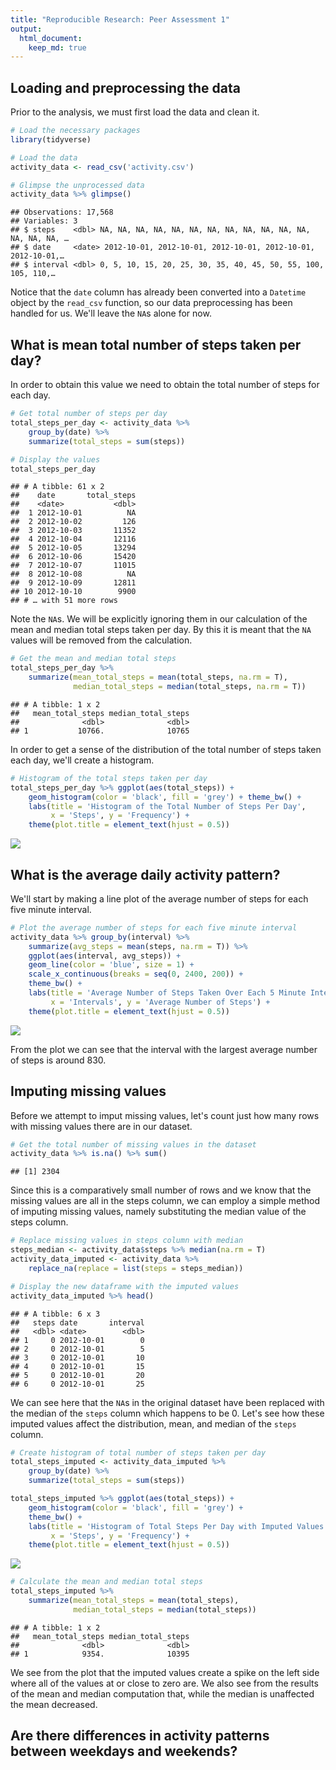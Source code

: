 ```yaml
---
title: "Reproducible Research: Peer Assessment 1"
output: 
  html_document:
    keep_md: true
---
```



## Loading and preprocessing the data

Prior to the analysis, we must first load the data and clean it.


```r
# Load the necessary packages
library(tidyverse)

# Load the data
activity_data <- read_csv('activity.csv')

# Glimpse the unprocessed data
activity_data %>% glimpse()
```

```
## Observations: 17,568
## Variables: 3
## $ steps    <dbl> NA, NA, NA, NA, NA, NA, NA, NA, NA, NA, NA, NA, NA, NA, NA, …
## $ date     <date> 2012-10-01, 2012-10-01, 2012-10-01, 2012-10-01, 2012-10-01,…
## $ interval <dbl> 0, 5, 10, 15, 20, 25, 30, 35, 40, 45, 50, 55, 100, 105, 110,…
```

Notice that the `date` column has already been converted into a `Datetime`
object by the `read_csv` function, so our data preprocessing has been handled
for us. We'll leave the `NA`s alone for now.

## What is mean total number of steps taken per day?

In order to obtain this value we need to obtain the total number of steps for
each day.


```r
# Get total number of steps per day
total_steps_per_day <- activity_data %>%
	group_by(date) %>%
	summarize(total_steps = sum(steps))

# Display the values
total_steps_per_day
```

```
## # A tibble: 61 x 2
##    date       total_steps
##    <date>           <dbl>
##  1 2012-10-01          NA
##  2 2012-10-02         126
##  3 2012-10-03       11352
##  4 2012-10-04       12116
##  5 2012-10-05       13294
##  6 2012-10-06       15420
##  7 2012-10-07       11015
##  8 2012-10-08          NA
##  9 2012-10-09       12811
## 10 2012-10-10        9900
## # … with 51 more rows
```

Note the `NA`s. We will be explicitly ignoring them in our calculation of the
mean and median total steps taken per day. By this it is meant that the `NA`
values will be removed from the calculation.


```r
# Get the mean and median total steps
total_steps_per_day %>%
	summarize(mean_total_steps = mean(total_steps, na.rm = T),
			  median_total_steps = median(total_steps, na.rm = T))
```

```
## # A tibble: 1 x 2
##   mean_total_steps median_total_steps
##              <dbl>              <dbl>
## 1           10766.              10765
```

In order to get a sense of the distribution of the total number of steps taken
each day, we'll create a histogram.


```r
# Histogram of the total steps taken per day
total_steps_per_day %>% ggplot(aes(total_steps)) +
	geom_histogram(color = 'black', fill = 'grey') + theme_bw() +
	labs(title = 'Histogram of the Total Number of Steps Per Day',
		 x = 'Steps', y = 'Frequency') +
	theme(plot.title = element_text(hjust = 0.5))
```

<img src="PA1_template_files/figure-html/unnamed-chunk-4-1.png" style="display: block; margin: auto;" />

## What is the average daily activity pattern?

We'll start by making a line plot of the average number of steps for each five
minute interval.


```r
# Plot the average number of steps for each five minute interval
activity_data %>% group_by(interval) %>%
	summarize(avg_steps = mean(steps, na.rm = T)) %>%
	ggplot(aes(interval, avg_steps)) +
	geom_line(color = 'blue', size = 1) +
	scale_x_continuous(breaks = seq(0, 2400, 200)) +
	theme_bw() +
	labs(title = 'Average Number of Steps Taken Over Each 5 Minute Interval',
		 x = 'Intervals', y = 'Average Number of Steps') +
	theme(plot.title = element_text(hjust = 0.5))
```

<img src="PA1_template_files/figure-html/unnamed-chunk-5-1.png" style="display: block; margin: auto;" />

From the plot we can see that the interval with the largest average number of
steps is around 830.

## Imputing missing values

Before we attempt to imput missing values, let's count just how many rows with
missing values there are in our dataset.


```r
# Get the total number of missing values in the dataset
activity_data %>% is.na() %>% sum()
```

```
## [1] 2304
```

Since this is a comparatively small number of rows and we know that the missing
values are all in the steps column, we can employ a simple method of imputing
missing values, namely substituting the median value of the steps column.


```r
# Replace missing values in steps column with median
steps_median <- activity_data$steps %>% median(na.rm = T)
activity_data_imputed <- activity_data %>%
    replace_na(replace = list(steps = steps_median))

# Display the new dataframe with the imputed values
activity_data_imputed %>% head()
```

```
## # A tibble: 6 x 3
##   steps date       interval
##   <dbl> <date>        <dbl>
## 1     0 2012-10-01        0
## 2     0 2012-10-01        5
## 3     0 2012-10-01       10
## 4     0 2012-10-01       15
## 5     0 2012-10-01       20
## 6     0 2012-10-01       25
```

We can see here that the `NA`s in the original dataset have been replaced with
the median of the `steps` column which happens to be 0. Let's see how these
imputed values affect the distribution, mean, and median of the `steps` column.


```r
# Create histogram of total number of steps taken per day
total_steps_imputed <- activity_data_imputed %>%
    group_by(date) %>%
    summarize(total_steps = sum(steps))

total_steps_imputed %>% ggplot(aes(total_steps)) +
    geom_histogram(color = 'black', fill = 'grey') +
    theme_bw() +
    labs(title = 'Histogram of Total Steps Per Day with Imputed Values',
         x = 'Steps', y = 'Frequency') +
    theme(plot.title = element_text(hjust = 0.5))
```

<img src="PA1_template_files/figure-html/unnamed-chunk-8-1.png" style="display: block; margin: auto;" />


```r
# Calculate the mean and median total steps
total_steps_imputed %>%
    summarize(mean_total_steps = mean(total_steps),
              median_total_steps = median(total_steps))
```

```
## # A tibble: 1 x 2
##   mean_total_steps median_total_steps
##              <dbl>              <dbl>
## 1            9354.              10395
```

We see from the plot that the imputed values create a spike on the left side
where all of the values at or close to zero are. We also see from the results of
the mean and median computation that, while the median is unaffected the mean
decreased.

## Are there differences in activity patterns between weekdays and weekends?
